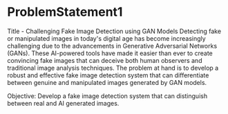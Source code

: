 # ProblemStatement1

Title - Challenging Fake Image Detection using GAN Models
Detecting fake or manipulated images in today's digital age has become increasingly challenging due to the advancements in Generative Adversarial Networks (GANs). These AI-powered tools have made it easier than ever to create convincing fake images that can deceive both human observers and traditional image analysis techniques. The problem at hand is to develop a robust and effective fake image detection system that can differentiate between genuine and manipulated images generated by GAN models.

Objective: Develop a fake image detection system that can distinguish between real and AI generated images.

